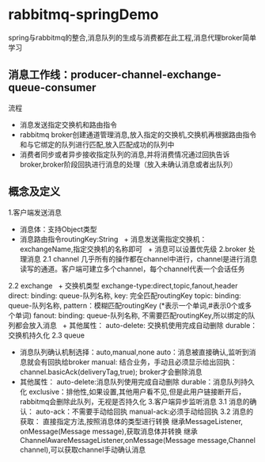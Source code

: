# rabbitmq-springDemo
   spring与rabbitmq的整合,消息队列的生成与消费都在此工程,消息代理broker简单学习
   
## 消息工作线：producer-channel-exchange-queue-consumer

   流程
   + 消息发送指定交换机和路由指令
   + rabbitmq broker创建通道管理消息,放入指定的交换机,交换机再根据路由指令和与它绑定的队列进行匹配,放入匹配成功的队列中
   + 消费者同步或者异步接收指定队列的消息,并将消费情况通过回执告诉broker,broker阶段回执进行消息的处理（放入未确认消息或者出队列）
   
## 概念及定义

1.客户端发送消息
   + 消息体：支持Object类型
   + 消息路由指令routingKey:String
   + 消息发送需指定交换机：exchangeName,指定交换机的名称即可
   + 消息可以设置优先级
2.broker 处理消息
 2.1 channel
        几乎所有的操作都在channel中进行，channel是进行消息读写的通道。客户端可建立多个channel，每个channel代表一个会话任务
        
2.2 exchange
   + 交换机类型 exchange-type:direct,topic,fanout,header
       direct:
           binding: queue-队列名称, key: 完全匹配routingKey
       topic:
           binding: queue-队列名称, pattern：模糊匹配routingKey (*表示一个单词,#表示0个或多个单词)
       fanout:
           binding: queue-队列名称, 不需要匹配routingKey,所以绑定的队列都会放入消息
   + 其他属性：
        auto-delete:
            交换机使用完成自动删除
        durable：
            交换机持久化
 2.3 queue
   + 消息队列确认机制选择：auto,manual,none
       auto：消息被直接确认,监听到消息就会有回执给broker
       manual: 结合业务，手动且必须显示给出回执：channel.basicAck(deliveryTag,true); broker才会删除消息
   + 其他属性：
        auto-delete:消息队列使用完成自动删除
        durable：消息队列持久化
        exclusive：排他性,如果设置,其他用户看不见,但是此用户链接断开后，rabbitmq会删除此队列，无视是否持久化
3.客户端异步监听消息
   3.1 消息的确认：
      auto-ack：不需要手动给回执
      manual-ack:必须手动给回执
   3.2 消息的获取：
       直接指定方法,按照消息体的类型进行转换
      继承MessageListener, onMessage(Message message),获取消息体并转换
      继承ChannelAwareMessageListener,onMessage(Message message,Channel channel),可以获取channel手动确认消息
